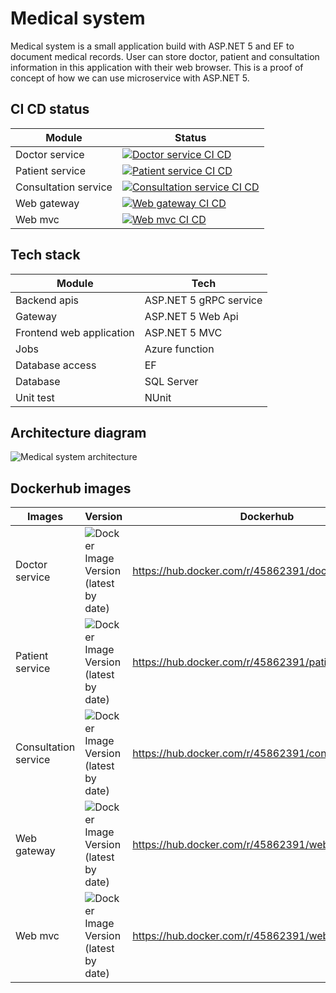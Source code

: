 # Medical system
Medical system is a small application build with ASP.NET 5 and EF to document medical records. 
User can store doctor, patient and consultation information in this application with their web browser.
This is a proof of concept of how we can use microservice with ASP.NET 5. 

## CI CD status
| Module | Status |
|--------|-----------|
| Doctor service | [![Doctor service CI CD](https://github.com/Arnab-Developer/medical-system/actions/workflows/doctor-service-ci-cd.yml/badge.svg)](https://github.com/Arnab-Developer/medical-system/actions/workflows/doctor-service-ci-cd.yml) |
| Patient service | [![Patient service CI CD](https://github.com/Arnab-Developer/medical-system/actions/workflows/patient-service-ci-cd.yml/badge.svg)](https://github.com/Arnab-Developer/medical-system/actions/workflows/patient-service-ci-cd.yml) |
| Consultation service | [![Consultation service CI CD](https://github.com/Arnab-Developer/medical-system/actions/workflows/consultation-service-ci-cd.yml/badge.svg)](https://github.com/Arnab-Developer/medical-system/actions/workflows/consultation-service-ci-cd.yml) |
| Web gateway | [![Web gateway CI CD](https://github.com/Arnab-Developer/medical-system/actions/workflows/web-gateway-ci-cd.yml/badge.svg)](https://github.com/Arnab-Developer/medical-system/actions/workflows/web-gateway-ci-cd.yml) |
| Web mvc | [![Web mvc CI CD](https://github.com/Arnab-Developer/medical-system/actions/workflows/web-mvc-ci-cd.yml/badge.svg)](https://github.com/Arnab-Developer/medical-system/actions/workflows/web-mvc-ci-cd.yml) |

## Tech stack
| Module | Tech |
|--------|------|
| Backend apis | ASP.NET 5 gRPC service |
| Gateway | ASP.NET 5 Web Api |
| Frontend web application | ASP.NET 5 MVC |
| Jobs | Azure function |
| Database access | EF |
| Database | SQL Server |
| Unit test | NUnit |

## Architecture diagram

![Medical system architecture](https://github.com/Arnab-Developer/medical-system/blob/master/Medical%20system%20architecture.jpg)

## Dockerhub images
| Images | Version | Dockerhub |
|--------|---------|-----------|
| Doctor service | ![Docker Image Version (latest by date)](https://img.shields.io/docker/v/45862391/doctorservice) | https://hub.docker.com/r/45862391/doctorservice |
| Patient service | ![Docker Image Version (latest by date)](https://img.shields.io/docker/v/45862391/patientservice) | https://hub.docker.com/r/45862391/patientservice |
| Consultation service | ![Docker Image Version (latest by date)](https://img.shields.io/docker/v/45862391/consultationservice) | https://hub.docker.com/r/45862391/consultationservice |
| Web gateway | ![Docker Image Version (latest by date)](https://img.shields.io/docker/v/45862391/webgateway) | https://hub.docker.com/r/45862391/webgateway |
| Web mvc | ![Docker Image Version (latest by date)](https://img.shields.io/docker/v/45862391/webmvc) | https://hub.docker.com/r/45862391/webmvc |